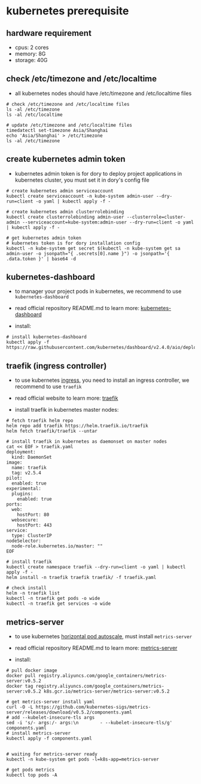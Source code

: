 # kubernetes prerequisite

## hardware requirement

- cpus: 2 cores
- memory: 8G
- storage: 40G

## check /etc/timezone and /etc/localtime

- all kubernetes nodes should have /etc/timezone and /etc/localtime files

```shell script
# check /etc/timezone and /etc/localtime files
ls -al /etc/timezone
ls -al /etc/localtime

# update /etc/timezone and /etc/localtime files
timedatectl set-timezone Asia/Shanghai
echo 'Asia/Shanghai' > /etc/timezone
ls -al /etc/timezone
```

## create kubernetes admin token

- kubernetes admin token is for dory to deploy project applications in kubernetes cluster, you must set it in dory's config file

```shell script
# create kubernetes admin serviceaccount
kubectl create serviceaccount -n kube-system admin-user --dry-run=client -o yaml | kubectl apply -f -

# create kubernetes admin clusterrolebinding
kubectl create clusterrolebinding admin-user --clusterrole=cluster-admin --serviceaccount=kube-system:admin-user --dry-run=client -o yaml | kubectl apply -f -

# get kubernetes admin token
# kubernetes token is for dory installation config
kubectl -n kube-system get secret $(kubectl -n kube-system get sa admin-user -o jsonpath="{ .secrets[0].name }") -o jsonpath='{ .data.token }' | base64 -d
```

## kubernetes-dashboard

- to manager your project pods in kubernetes, we recommend to use `kubernetes-dashboard`
- read official repository README.md to learn more: [kubernetes-dashboard](https://github.com/kubernetes/dashboard)

- install:
```shell script
# install kubernetes-dashboard
kubectl apply -f https://raw.githubusercontent.com/kubernetes/dashboard/v2.4.0/aio/deploy/recommended.yaml
```

## traefik (ingress controller)

- to use kubernetes [ingress](https://kubernetes.io/docs/concepts/services-networking/ingress/), you need to install an ingress controller, we recommend to use `traefik`
- read official website to learn more: [traefik](https://doc.traefik.io/traefik/)

- install traefik in kubernetes master nodes:
```shell script
# fetch traefik helm repo
helm repo add traefik https://helm.traefik.io/traefik
helm fetch traefik/traefik --untar

# install traefik in kubernetes as daemonset on master nodes
cat << EOF > traefik.yaml
deployment:
  kind: DaemonSet
image:
  name: traefik
  tag: v2.5.4
pilot:
  enabled: true
experimental:
  plugins:
    enabled: true
ports:
  web:
    hostPort: 80
  websecure:
    hostPort: 443
service:
  type: ClusterIP
nodeSelector:
  node-role.kubernetes.io/master: ""
EOF

# install traefik
kubectl create namespace traefik --dry-run=client -o yaml | kubectl apply -f -
helm install -n traefik traefik traefik/ -f traefik.yaml

# check install
helm -n traefik list
kubectl -n traefik get pods -o wide
kubectl -n traefik get services -o wide
```

## metrics-server

- to use kubernetes [horizontal pod autoscale](https://kubernetes.io/docs/tasks/run-application/horizontal-pod-autoscale/), must install `metrics-server`
- read official repository README.md to learn more: [metrics-server](https://github.com/kubernetes-sigs/metrics-server)

- install:
```shell script
# pull docker image
docker pull registry.aliyuncs.com/google_containers/metrics-server:v0.5.2
docker tag registry.aliyuncs.com/google_containers/metrics-server:v0.5.2 k8s.gcr.io/metrics-server/metrics-server:v0.5.2

# get metrics-server install yaml
curl -O -L https://github.com/kubernetes-sigs/metrics-server/releases/download/v0.5.2/components.yaml
# add --kubelet-insecure-tls args
sed -i 's/- args:/- args:\n        - --kubelet-insecure-tls/g' components.yaml
# install metrics-server
kubectl apply -f components.yaml


# waiting for metrics-server ready
kubectl -n kube-system get pods -l=k8s-app=metrics-server

# get pods metrics
kubectl top pods -A
```
